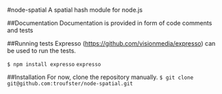#node-spatial
  A spatial hash module for node.js

##Documentation
  Documentation is provided in form of code comments and tests

##Running tests
  Expresso (https://github.com/visionmedia/expresso) can be used to run
  the tests.

  `$ npm install expresso`
  `expresso`

##Installation
  For now, clone the repository manually.
  `$ git clone git@github.com:troufster/node-spatial.git` 
